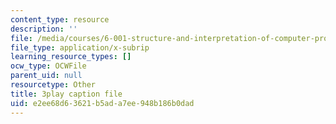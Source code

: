 ```yaml
---
content_type: resource
description: ''
file: /media/courses/6-001-structure-and-interpretation-of-computer-programs-spring-2005/e2ee68d63621b5ada7ee948b186b0dad_qp05AtXbOP0.srt
file_type: application/x-subrip
learning_resource_types: []
ocw_type: OCWFile
parent_uid: null
resourcetype: Other
title: 3play caption file
uid: e2ee68d6-3621-b5ad-a7ee-948b186b0dad
---
```


